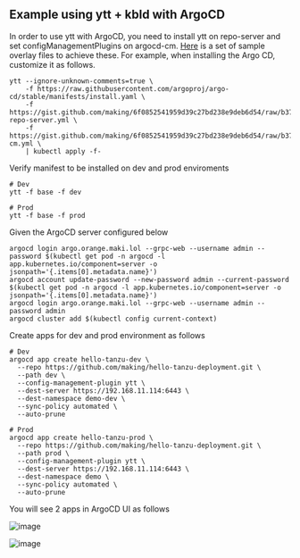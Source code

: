 ## Example using ytt + kbld with ArgoCD


In order to use ytt with ArgoCD, you need to install ytt on repo-server and set configManagementPlugins on argocd-cm. [Here](https://gist.github.com/making/6f0852541959d39c27bd238e9deb6d54) is a set of sample overlay files to achieve these.
For example, when installing the Argo CD, customize it as follows.

```
ytt --ignore-unknown-comments=true \
    -f https://raw.githubusercontent.com/argoproj/argo-cd/stable/manifests/install.yaml \
    -f https://gist.github.com/making/6f0852541959d39c27bd238e9deb6d54/raw/b37698c8090ad4304e15bdefe522da76d16c86da/argocd-repo-server.yml \
    -f https://gist.github.com/making/6f0852541959d39c27bd238e9deb6d54/raw/b37698c8090ad4304e15bdefe522da76d16c86da/argocd-cm.yml \
    | kubectl apply -f-
```

Verify manifest to be installed on dev and prod enviroments

```
# Dev
ytt -f base -f dev

# Prod
ytt -f base -f prod
```

Given the ArgoCD server configured below

```
argocd login argo.orange.maki.lol --grpc-web --username admin --password $(kubectl get pod -n argocd -l app.kubernetes.io/component=server -o jsonpath='{.items[0].metadata.name}')
argocd account update-password --new-password admin --current-password $(kubectl get pod -n argocd -l app.kubernetes.io/component=server -o jsonpath='{.items[0].metadata.name}')
argocd login argo.orange.maki.lol --grpc-web --username admin --password admin 
argocd cluster add $(kubectl config current-context)
```

Create apps for dev and prod environment as follows

```
# Dev
argocd app create hello-tanzu-dev \
  --repo https://github.com/making/hello-tanzu-deployment.git \
  --path dev \
  --config-management-plugin ytt \
  --dest-server https://192.168.11.114:6443 \
  --dest-namespace demo-dev \
  --sync-policy automated \
  --auto-prune

# Prod
argocd app create hello-tanzu-prod \
  --repo https://github.com/making/hello-tanzu-deployment.git \
  --path prod \
  --config-management-plugin ytt \
  --dest-server https://192.168.11.114:6443 \
  --dest-namespace demo \
  --sync-policy automated \
  --auto-prune
```

You will see 2 apps in ArgoCD UI as follows

![image](https://user-images.githubusercontent.com/106908/107842131-7d893280-6e04-11eb-99c5-113e5def04ea.png)

![image](https://user-images.githubusercontent.com/106908/107842149-8843c780-6e04-11eb-84cc-9db8cf2c99c7.png)